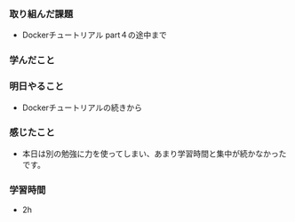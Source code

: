 ### 取り組んだ課題
- Dockerチュートリアル part４の途中まで

### 学んだこと

### 明日やること
- Dockerチュートリアルの続きから

### 感じたこと
- 本日は別の勉強に力を使ってしまい、あまり学習時間と集中が続かなかったです。


### 学習時間
- 2h